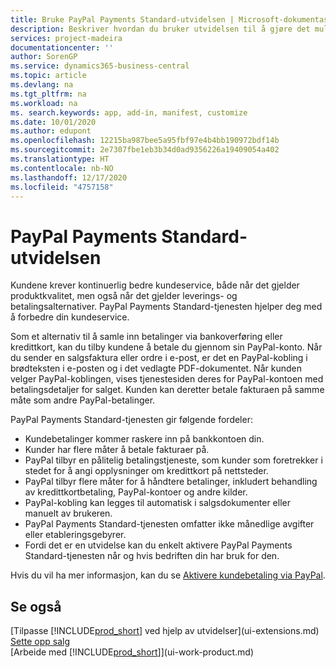 ```yaml
---
title: Bruke PayPal Payments Standard-utvidelsen | Microsoft-dokumentasjon
description: Beskriver hvordan du bruker utvidelsen til å gjøre det mulig for kunder å betale med PayPal.
services: project-madeira
documentationcenter: ''
author: SorenGP
ms.service: dynamics365-business-central
ms.topic: article
ms.devlang: na
ms.tgt_pltfrm: na
ms.workload: na
ms. search.keywords: app, add-in, manifest, customize
ms.date: 10/01/2020
ms.author: edupont
ms.openlocfilehash: 12215ba987bee5a95fbf97e4b4bb190972bdf14b
ms.sourcegitcommit: 2e7307fbe1eb3b34d0ad9356226a19409054a402
ms.translationtype: HT
ms.contentlocale: nb-NO
ms.lasthandoff: 12/17/2020
ms.locfileid: "4757158"
---
```

# <a name="the-paypal-payments-standard-extension"></a>PayPal Payments Standard-utvidelsen
Kundene krever kontinuerlig bedre kundeservice, både når det gjelder produktkvalitet, men også når det gjelder leverings- og betalingsalternativer. PayPal Payments Standard-tjenesten hjelper deg med å forbedre din kundeservice.

Som et alternativ til å samle inn betalinger via bankoverføring eller kredittkort, kan du tilby kundene å betale du gjennom sin PayPal-konto. Når du sender en salgsfaktura eller ordre i e-post, er det en PayPal-kobling i brødteksten i e-posten og i det vedlagte PDF-dokumentet. Når kunden velger PayPal-koblingen, vises tjenestesiden deres for PayPal-kontoen med betalingsdetaljer for salget. Kunden kan deretter betale fakturaen på samme måte som andre PayPal-betalinger.

PayPal Payments Standard-tjenesten gir følgende fordeler:

* Kundebetalinger kommer raskere inn på bankkontoen din.
* Kunder har flere måter å betale fakturaer på.
* PayPal tilbyr en pålitelig betalingstjeneste, som kunder som foretrekker i stedet for å angi opplysninger om kredittkort på nettsteder.
* PayPal tilbyr flere måter for å håndtere betalinger, inkludert behandling av kredittkortbetaling, PayPal-kontoer og andre kilder.
* PayPal-kobling kan legges til automatisk i salgsdokumenter eller manuelt av brukeren.
* PayPal Payments Standard-tjenesten omfatter ikke månedlige avgifter eller etableringsgebyrer.
* Fordi det er en utvidelse kan du enkelt aktivere PayPal Payments Standard-tjenesten når og hvis bedriften din har bruk for den.  

Hvis du vil ha mer informasjon, kan du se [Aktivere kundebetaling via PayPal](sales-how-enable-payment-service-extensions.md).

## <a name="see-also"></a>Se også
[Tilpasse [!INCLUDE[prod_short](includes/prod_short.md)] ved hjelp av utvidelser](ui-extensions.md)  
[Sette opp salg](sales-setup-sales.md)  
[Arbeide med [!INCLUDE[prod_short](includes/prod_short.md)]](ui-work-product.md)
